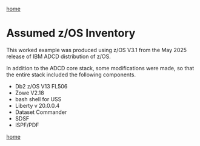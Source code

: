 [home](https://github.com/zeditor01/zowe_db2_tools/blob/main/docs/ZPDT_Build_Path.md)

# Assumed z/OS Inventory

This worked example was produced using z/OS V3.1 from the May 2025 release of IBM ADCD distribution of z/OS.

In addition to the ADCD core stack, some modifications were made, so that the entire stack included the following components.

* Db2 z/OS V13 FL506
* Zowe V2.18
* bash shell for USS
* Liberty v 20.0.0.4
* Dataset Commander
* SDSF
* ISPF/PDF


[home](https://github.com/zeditor01/zowe_db2_tools/blob/main/docs/ZPDT_Build_Path.md)
